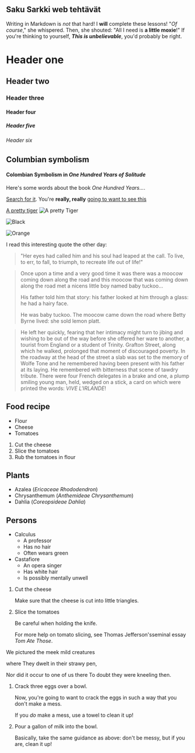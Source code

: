 ## Saku Sarkki web tehtävät
Writing in Markdown is _not_ that hard!
I **will** complete these lessons!
"_Of course_," she whispered. Then, she shouted: "All I need is **a little moxie**!"
If you're thinking to yourself, **_This is unbelievable_**, you'd probably be right.
# Header one
## Header two
### Header three
#### Header four
##### Header five
###### Header six
## Columbian symbolism
#### Colombian Symbolism in _One Hundred Years of Solitude_
Here's some words about the book _One Hundred Years..._.

[Search for it](https://www.google.com).
You're **really, really** [going to want to see this](https://www.dailykitten.com)

[A pretty tiger](https://upload.wikimedia.org/wikipedia/commons/5/56/Tiger.50.jpg)
![A pretty Tiger](https://upload.wikimedia.org/wikipedia/commons/5/56/Tiger.50.jpg)

![Black]

[Black]:https://upload.wikimedia.org/wikipedia/commons/a/a3/81_INF_DIV_SSI.jpg

![Orange]

[Orange]:https://icons.iconarchive.com/icons/google/noto-emoji-animals-nature/256/22221-cat-icon.png


I read this interesting quote the other day:

> "Her eyes had called him and his soul had leaped at the call. To live, to err, to fall, to triumph, to recreate life out of life!"

>Once upon a time and a very good time it was there was a moocow coming down along the road and this moocow that was coming down along the road met a nicens little boy named baby tuckoo...
>
>His father told him that story: his father looked at him through a glass: he had a hairy face.
>
>He was baby tuckoo. The moocow came down the road where Betty Byrne lived: she sold lemon platt.

>He left her quickly, fearing that her intimacy might turn to jibing and wishing to be out of the way before she offered her ware to another, a tourist from England or a student of Trinity. 
>Grafton Street, along which he walked, prolonged that moment of discouraged poverty. 
>In the roadway at the head of the street a slab was set to the memory of Wolfe Tone and he remembered having been present with his father at its laying. 
>He remembered with bitterness that scene of tawdry tribute. 
>There were four French delegates in a brake and one, a plump smiling young man, held, wedged on a stick, a card on which were printed the words: _VIVE L'IRLANDE_!
## Food recipe
* Flour 
* Cheese 
* Tomatoes
1. Cut the cheese 
2. Slice the tomatoes 
3. Rub the tomatoes in flour
## Plants
* Azalea (_Ericaceae Rhododendron_)
* Chrysanthemum (_Anthemideae Chrysanthemum_)
* Dahlia (_Coreopsideae Dahlia_)
## Persons
* Calculus 
   * A professor 
  * Has no hair 
  * Often wears green
* Castafiore 
  * An opera singer 
  * Has white hair 
  * Is possibly mentally unwell

1. Cut the cheese
  
    Make sure that the cheese is cut into little            triangles.

2. Slice the tomatoes

    Be careful when holding the knife.
 
    For more help on tomato slicing, see Thomas Jefferson'sseminal essay _Tom Ate Those_.

We pictured the meek mild creatures 

where They dwelt in their strawy pen,

Nor did it occur to one of us there
To doubt they were kneeling then.

1. Crack three eggs over a bowl.

    Now, you're going to want to crack the eggs in such     a way that you don't make a mess.

    If you _do_ make a mess, use a towel to clean it up!

2. Pour a gallon of milk into the bowl.

    Basically, take the same guidance as above: don't be     messy, but if you are, clean it up!
    
